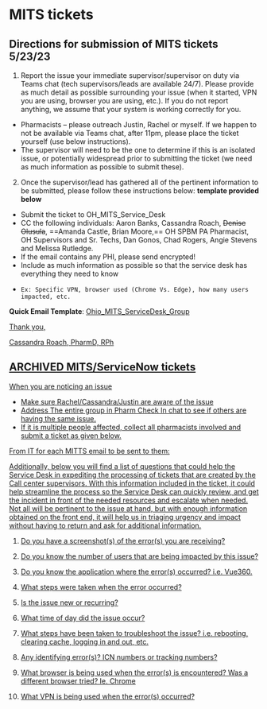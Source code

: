 # MITS tickets

## Directions for submission of MITS tickets 5/23/23

1.	Report the issue your immediate supervisor/supervisor on duty via Teams chat (tech supervisors/leads are available 24/7). Please provide as much detail as possible surrounding your issue (when it started, VPN you are using, browser you are using, etc.). If you do not report anything, we assume that your system is working correctly for you.

- Pharmacists – please outreach Justin, Rachel or myself. If we happen to not be available via Teams chat, after 11pm, please place the ticket yourself (use below instructions).
- The supervisor will need to be the one to determine if this is an isolated issue, or potentially widespread prior to submitting the ticket (we need as much information as possible to submit these).

2.	Once the supervisor/lead has gathered all of the pertinent information to be submitted, please follow these instructions below: **template provided below**
-	Submit the ticket to OH_MITS_Service_Desk
-	CC the following individuals: Aaron Banks, Cassandra Roach, ~~Denise Olusula~~, ==Amanda Castle, Brian Moore,== OH SPBM PA Pharmacist, OH Supervisors and Sr. Techs, Dan Gonos, Chad Rogers, Angie Stevens and Melissa Rutledge.
-	If the email contains any PHI, please send encrypted!
-	Include as much information as possible so that the service desk has everything they need to know
   -	 Ex: Specific VPN, browser used (Chrome Vs. Edge), how many users impacted, etc.

**Quick Email Template**: <a href="mailto:ohio_mits_servicedesk@gainwelltechnologies.com?cc=cassandra.roach@gainwelltechnologies.com;justin.collingwood@gainwelltechnologies.com;brian.moore@gainwelltechnologies.com;amanda.jennings@gainwelltechnologies.com;chad.m.rogers@gainwelltechnologies.com;melissa.rutledge@gainwelltechnologies.com;OHSupervisorsandSr.Techs@mygainwell.onmicrosoft.com;OHSPBMPAPharmacist@mygainwell.onmicrosoft.com&body=Application/System Affected:%0D%0A%0D%0AApproximate time the issue started/noticed:%0D%0A%0D%0ANumber of Users Affected:%0D%0A%0D%0AWhat steps were taken when the error occurred:%0D%0A%0D%0AProvide screenshots below: ">Ohio_MITS_ServiceDesk_Group

Thank you,

Cassandra Roach, PharmD, RPh

## ARCHIVED MITS/ServiceNow tickets


When you are noticing an issue

- Make sure Rachel/Cassandra/Justin are aware of the issue
- Address The entire group in Pharm Check In chat to see if others are having the same issue.
- If it is multiple people affected, collect all pharmacists involved and submit a ticket as given below.
 
From IT for each MITTS email to be sent to them:

Additionally, below you will find a list of questions that could help the Service Desk in expediting the processing of tickets that are created by the Call center supervisors.  With this information included in the ticket, it could help streamline the process so the Service Desk can quickly review, and get the incident in front of the needed resources and escalate when needed.  Not all will be pertinent to the issue at hand, but with enough information obtained on the front end, it will help us in triaging urgency and impact without having to return and ask for additional information. 
 
1. Do you have a screenshot(s) of the error(s) you are receiving?

2. Do you know the number of users that are being impacted by this issue?

3. Do you know the application where the error(s) occurred? i.e. Vue360.

4. What steps were taken when the error occurred?

5. Is the issue new or recurring?

6. What time of day did the issue occur? 

7. What steps have been taken to troubleshoot the issue?  i.e. rebooting, clearing cache, logging in and out, etc.

8. Any identifying error(s)? ICN numbers or tracking numbers?

9. What browser is being used when the error(s) is encountered? Was a different browser tried? Ie. Chrome

10. What VPN is being used when the error(s) occurred?
